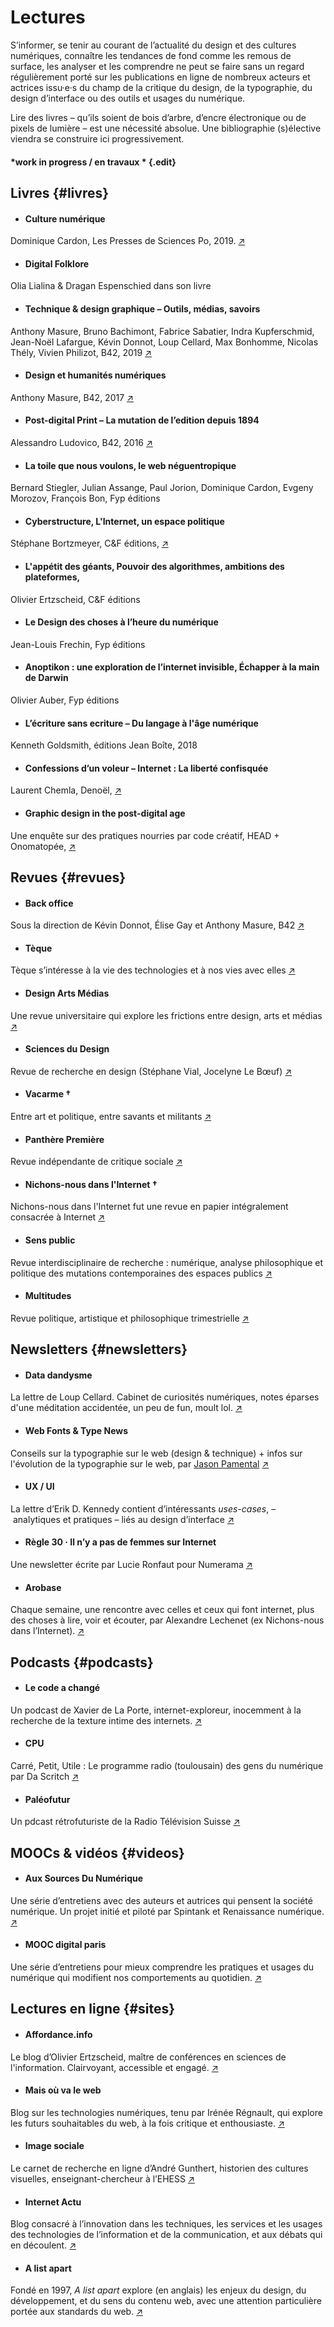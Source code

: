 # Lectures

S’informer, se tenir au courant de l’actualité du design et des cultures numériques, connaître les tendances de fond comme les remous de surface, les analyser et les comprendre ne peut se faire sans un regard régulièrement porté sur les publications en ligne de nombreux acteurs et actrices issu·e·s du champ de la critique du design, de la typographie, du design d’interface ou des outils et usages du numérique.

Lire des livres – qu’ils soient de bois d’arbre, d’encre électronique ou de pixels de lumière – est une nécessité absolue. Une bibliographie (s)élective viendra se construire ici progressivement.

#### *work in progress / en travaux * {.edit}

## Livres {#livres}

<div class="gridlist" markdown="1">

* #### Culture numérique
Dominique Cardon, Les Presses de Sciences Po, 2019. [↗](http://www.pressesdesciencespo.fr/fr/book/?GCOI=27246100540390)

* #### Digital Folklore
Olia Lialina & Dragan Espenschied dans son livre [](Lialina_Olia_Espenschied_Dragan_eds_Digital_Folklore_2009.pdf) 

* #### Technique & design graphique – Outils, médias, savoirs
Anthony Masure, Bruno Bachimont, Fabrice Sabatier, Indra Kupferschmid, Jean-Noël Lafargue, Kévin Donnot, Loup Cellard, Max Bonhomme, Nicolas Thély, Vivien Philizot, B42, 2019 [↗](https://editions-b42.com/produit/technique-design-graphique/)

* #### Design et humanités numériques
Anthony Masure, B42, 2017 [↗](https://editions-b42.com/produit/design-et-humanites-numeriques/)

* #### Post-digital Print   – La mutation de l’edition depuis 1894
Alessandro Ludovico, B42, 2016 [↗](https://editions-b42.com/produit/post-digital-print/)

* #### La toile que nous voulons, le web néguentropique
Bernard Stiegler, Julian Assange, Paul Jorion, Dominique Cardon, Evgeny Morozov, François Bon, Fyp éditions

* #### Cyberstructure, L'Internet, un espace politique
Stéphane Bortzmeyer, C&F éditions, [↗](https://cyberstructure.fr/)

* #### L'appétit des géants, Pouvoir des algorithmes, ambitions des plateformes, 
Olivier Ertzscheid, C&F éditions

* #### Le Design des choses à l’heure du numérique 
Jean-Louis Frechin, Fyp éditions

* #### Anoptikon : une exploration de l’internet invisible, Échapper à la main de Darwin 
Olivier Auber, Fyp éditions

* #### L’écriture sans ecriture – Du langage à l'âge numérique 
Kenneth Goldsmith, éditions Jean Boîte, 2018

* #### Confessions d’un voleur – Internet : La liberté confisquée
Laurent Chemla, Denoël, [↗](http://www.confessions-voleur.net/)

* #### Graphic design in the post-digital age
Une enquête sur des pratiques nourries par code créatif, HEAD + Onomatopée, [↗](https://www.postdigitalgraphicdesign.com/)

</div>

## Revues {#revues}

<div class="gridlist" markdown="1">

* #### Back office
Sous la direction de Kévin Donnot, Élise Gay et Anthony Masure, B42 [↗](https://editions-b42.com/revues/back-office/)

* #### Tèque
Tèque s’intéresse à la vie des technologies et à nos vies avec elles [↗](https://revue-teque.fr/)

* #### Design Arts Médias
Une revue universitaire qui explore les frictions entre design, arts et médias [↗](https://journal.dampress.org/)

* #### Sciences du Design
Revue de recherche en design (Stéphane Vial, Jocelyne Le Bœuf)  [↗](https://sciences-du-design.org/)

* #### Vacarme †
Entre art et politique, entre savants et militants [↗](https://vacarme.org/)

* #### Panthère Première
Revue indépendante de critique sociale [↗](https://pantherepremiere.org/)

* #### Nichons-nous dans l'Internet †
Nichons-nous dans l'Internet fut une revue en papier intégralement consacrée à Internet [↗](http://nichonsnousdanslinternet.fr/)

* #### Sens public
Revue interdisciplinaire de recherche : numérique, analyse philosophique et politique des mutations contemporaines des espaces publics [↗](https://sens-public.org)

* #### Multitudes
Revue politique, artistique et philosophique trimestrielle [↗](https://www.multitudes.net/)
</div>



## Newsletters {#newsletters}

<div class="gridlist" markdown="1">

* #### Data dandysme
La lettre de Loup Cellard. Cabinet de curiosités numériques, notes éparses d'une méditation accidentée, un peu de fun, moult lol. [↗](https://tinyletter.com/loupcellard/)

* #### Web Fonts & Type News
Conseils sur la typographie sur le web (design & technique) + infos sur l'évolution de la typographie sur le web, par [Jason Pamental](https://rwt.io/) [↗](https://rwt.io/newsletter)

* #### UX / UI
La lettre d’Erik D. Kennedy contient d’intéressants *uses-cases*, – analytiques et pratiques – liés au design d’interface  [↗](https://learnui.design/)

* #### Règle 30 · Il n’y a pas de femmes sur Internet
Une newsletter écrite par Lucie Ronfaut pour Numerama [↗](https://www.numerama.com/newsletter-regle30-il-ny-a-pas-de-femmes-sur-internet/)
	
* #### Arobase
Chaque semaine, une rencontre avec celles et ceux qui font internet, plus des choses à lire, voir et écouter, par Alexandre Lechenet (ex Nichons-nous dans l’Internet). [↗](https://arobase.substack.com/)
</div>


## Podcasts {#podcasts}

<div class="gridlist" markdown="1">

* #### Le code a changé
Un podcast de Xavier de La Porte, internet-exploreur, inocemment à la recherche de la texture intime des internets. [↗](https://www.franceinter.fr/emissions/le-code-a-change)

* #### CPU
Carré, Petit, Utile : Le programme radio (toulousain) des gens du numérique par Da Scritch [↗](https://cpu.dascritch.net/)

* #### Paléofutur
Un pdcast rétrofuturiste de la Radio Télévision Suisse [↗](https://www.rts.ch/la-1ere/programmes/paleofutur/podcast/)

</div>


## MOOCs & vidéos {#videos}

<div class="gridlist" markdown="1">

* #### Aux Sources Du Numérique
Une série d’entretiens avec des auteurs et autrices qui pensent la société numérique. Un projet initié et piloté par Spintank et Renaissance numérique. [↗](https://www.youtube.com/channel/UCq5tJo0MH1nJrhQpWpn_m_g)

* #### MOOC digital paris
Une série d’entretiens pour mieux comprendre les pratiques et usages du numérique qui modifient nos comportements au quotidien. [↗](https://moocdigital.paris/propos)
</div>

## Lectures en ligne {#sites}

<div class="gridlist" markdown="1">

* #### Affordance.info
Le blog d’Olivier Ertzscheid, maître de conférences en sciences de l'information. Clairvoyant, accessible et engagé. [↗](https://www.affordance.info)

* #### Mais où va le web
Blog sur les technologies numériques, tenu par Irénée Régnault, qui explore les futurs souhaitables du web, à la fois critique et enthousiaste. [↗](http://maisouvaleweb.fr/)

* #### Image sociale
Le carnet de recherche en ligne d’André Gunthert, historien des cultures visuelles, enseignant-chercheur à l’EHESS [↗](https://imagesociale.fr)

* #### Internet Actu
Blog consacré à l’innovation dans les techniques, les services et les usages des technologies de l’information et de la communication, et aux débats qui en découlent. [↗](http://www.internetactu.net/)

* #### A list apart
Fondé en 1997, *A list apart* explore (en anglais) les enjeux du design, du développement, et du sens du contenu web, avec une attention particulière portée aux standards du  web. [↗](https://alistapart.com/)

</div>

